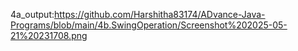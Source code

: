 4a_output:https://github.com/Harshitha83174/ADvance-Java-Programs/blob/main/4b.SwingOperation/Screenshot%202025-05-21%20231708.png
